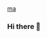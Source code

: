 [ma](https://user-images.githubusercontent.com/111653735/189487290-ff396a9b-f093-4a53-9fd3-f806ff413509.gif)

### Hi there 👋

<!--
**marcellandreas/marcellandreas** is a ✨ _special_ ✨ repository because its `README.md` (this file) appears on your GitHub profile.

Here are some ideas to get you started:

- 🔭 I’m currently working on ...
- 🌱 I’m currently learning ...
- 👯 I’m looking to collaborate on ...
- 🤔 I’m looking for help with ...
- 💬 Ask me about ...
- 📫 How to reach me: ...
- 😄 Pronouns: ...
- ⚡ Fun fact: ...
-->
